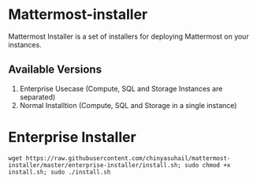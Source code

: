 # Mattermost-installer
Mattermost Installer is a set of installers for deploying Mattermost on your instances.

## Available Versions

1. Enterprise Usecase (Compute, SQL and Storage Instances are separated)
2. Normal Installtion (Compute, SQL and Storage in a single instance)



# Enterprise Installer

```
wget https://raw.githubusercontent.com/chinyasuhail/mattermost-installer/master/enterprise-installer/install.sh; sudo chmod +x install.sh; sudo ./install.sh
```

